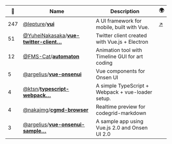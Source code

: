 |:star2: | Name | Description | 🌍|
|---|---|---|---|
|247|[@lepture](https://github.com/lepture)/[**vui**](https://github.com/lepture/vui)|A UI framework for mobile, built with Vue.|[:arrow_upper_right:](https://vui.github.io)|
|51|[@YuheiNakasaka](https://github.com/YuheiNakasaka)/[**vue-twitter-client…**](https://github.com/YuheiNakasaka/vue-twitter-client)|Twitter client created with Vue.js + Electron||
|12|[@FMS-Cat](https://github.com/FMS-Cat)/[**automaton**](https://github.com/FMS-Cat/automaton)|Animation tool with Timeline GUI for art coding||
|5|[@argelius](https://github.com/argelius)/[**vue-onsenui**](https://github.com/argelius/vue-onsenui)|Vue components for Onsen UI||
|4|[@ktsn](https://github.com/ktsn)/[**typescript-webpack…**](https://github.com/ktsn/typescript-webpack-simple)|A simple TypeScript + Webpack + vue-loader setup.||
|4|[@nakajmg](https://github.com/nakajmg)/[**cgmd-browser**](https://github.com/nakajmg/cgmd-browser)|Realtime preview for codegrid-markdown||
|3|[@argelius](https://github.com/argelius)/[**vue-onsenui-sample…**](https://github.com/argelius/vue-onsenui-sample)|A sample app using Vue.js 2.0 and Onsen UI 2.0||

